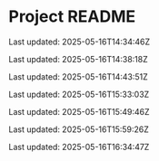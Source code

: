 # Project README

Last updated: 2025-05-16T14:34:46Z

Last updated: 2025-05-16T14:38:18Z

Last updated: 2025-05-16T14:43:51Z

Last updated: 2025-05-16T15:33:03Z

Last updated: 2025-05-16T15:49:46Z

Last updated: 2025-05-16T15:59:26Z

Last updated: 2025-05-16T16:34:47Z
